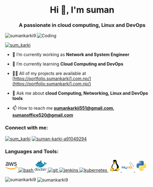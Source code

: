 <h1 align="center">Hi 👋, I'm suman</h1>
<h3 align="center">A passionate in cloud computing, Linux and DevOps</h3>
<img align="right" alt="Coding" width="400" src="https://miro.medium.com/v2/resize:fit:1360/0*7Q3yvSIv_t0ioJ-Z.gif">


<p align="left"> <img src="https://komarev.com/ghpvc/?username=sumankarki9&label=Profile%20views&color=0e75b6&style=flat" alt="sumankarki9" /> </p>

<p align="left"> <a href="https://twitter.com/sum_karki" target="blank"><img src="https://img.shields.io/twitter/follow/sum_karki?logo=twitter&style=for-the-badge" alt="sum_karki" /></a> </p>

- 🔭 I’m currently working as **Network and System Engineer**

- 🌱 I’m currently learning **Cloud Computing and DevOps**

- 👨‍💻 All of my projects are available at [https://portfolio.sumankarki1.com.np/](https://portfolio.sumankarki1.com.np/)

- 💬 Ask me about **cloud Computing, Networking, Linux and DevOps tools**

- 📫 How to reach me **sumankarkii551@gmail.com, sumanoffice520@gmail.com**

<h3 align="left">Connect with me:</h3>
<p align="left">
<a href="https://twitter.com/sum_karki" target="blank"><img align="center" src="https://raw.githubusercontent.com/rahuldkjain/github-profile-readme-generator/master/src/images/icons/Social/twitter.svg" alt="sum_karki" height="30" width="40" /></a>
<a href="https://linkedin.com/in/suman-karki-a91049294" target="blank"><img align="center" src="https://raw.githubusercontent.com/rahuldkjain/github-profile-readme-generator/master/src/images/icons/Social/linked-in-alt.svg" alt="suman-karki-a91049294" height="30" width="40" /></a>
</p>

<h3 align="left">Languages and Tools:</h3>
<p align="left"> <a href="https://aws.amazon.com" target="_blank" rel="noreferrer"> <img src="https://raw.githubusercontent.com/devicons/devicon/master/icons/amazonwebservices/amazonwebservices-original-wordmark.svg" alt="aws" width="40" height="40"/> </a> <a href="https://www.gnu.org/software/bash/" target="_blank" rel="noreferrer"> <img src="https://www.vectorlogo.zone/logos/gnu_bash/gnu_bash-icon.svg" alt="bash" width="40" height="40"/> </a> <a href="https://www.docker.com/" target="_blank" rel="noreferrer"> <img src="https://raw.githubusercontent.com/devicons/devicon/master/icons/docker/docker-original-wordmark.svg" alt="docker" width="40" height="40"/> </a> <a href="https://git-scm.com/" target="_blank" rel="noreferrer"> <img src="https://www.vectorlogo.zone/logos/git-scm/git-scm-icon.svg" alt="git" width="40" height="40"/> </a> <a href="https://www.jenkins.io" target="_blank" rel="noreferrer"> <img src="https://www.vectorlogo.zone/logos/jenkins/jenkins-icon.svg" alt="jenkins" width="40" height="40"/> </a> <a href="https://kubernetes.io" target="_blank" rel="noreferrer"> <img src="https://www.vectorlogo.zone/logos/kubernetes/kubernetes-icon.svg" alt="kubernetes" width="40" height="40"/> </a> <a href="https://www.linux.org/" target="_blank" rel="noreferrer"> <img src="https://raw.githubusercontent.com/devicons/devicon/master/icons/linux/linux-original.svg" alt="linux" width="40" height="40"/> </a> <a href="https://www.mysql.com/" target="_blank" rel="noreferrer"> <img src="https://raw.githubusercontent.com/devicons/devicon/master/icons/mysql/mysql-original-wordmark.svg" alt="mysql" width="40" height="40"/> </a> <a href="https://www.python.org" target="_blank" rel="noreferrer"> <img src="https://raw.githubusercontent.com/devicons/devicon/master/icons/python/python-original.svg" alt="python" width="40" height="40"/> </a> </p>

<p><img align="left" src="https://github-readme-stats.vercel.app/api/top-langs?username=sumankarki9&show_icons=true&locale=en&layout=compact" alt="sumankarki9" /></p>

<p>&nbsp;<img align="center" src="https://github-readme-stats.vercel.app/api?username=sumankarki9&show_icons=true&locale=en" alt="sumankarki9" /></p>
